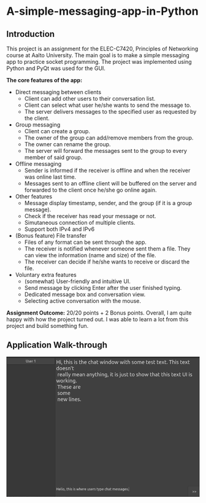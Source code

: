 # A-simple-messaging-app-in-Python

## Introduction
This project is an assignment for the ELEC-C7420, Principles of Networking course at Aalto University. The main goal is to make a simple messaging app to practice socket programming. The project was implemented using Python and PyQt was used for the GUI.

**The core features of the app:**
- Direct messaging between clients
  - Client can add other users to their conversation list.
  - Client can select what user he/she wants to send the message to.
  - The server delivers messages to the specified user as requested by the client.
- Group messaging
  - Client can create a group.
  - The owner of the group can add/remove members from the group.
  - The owner can rename the group.
  - The server will forward the messages sent to the group to every member of said group.
- Offline messaging
  - Sender is informed if the receiver is offline and when the receiver was online last time.
  - Messages sent to an offline client will be buffered on the server and forwarded to the client once he/she go online again.
- Other features
  - Message display timestamp, sender, and the group (if it is a group message).
  - Check if the receiver has read your message or not.
  - Simutaneous connection of multiple clients.
  - Support both IPv4 and IPv6
- (Bonus feature) File transfer
  - Files of any format can be sent through the app.
  - The receiver is notified whenever someone sent them a file. They can view the information (name and size) of the file.
  - The receiver can decide if he/she wants to receive or discard the file.
- Voluntary extra features 
  - (somewhat) User-friendly and intuitive UI.
  - Send message by clicking Enter after the user finished typing.
  - Dedicated message box and conversation view.
  - Selecting active conversation with the mouse.

**Assignment Outcome:** 20/20 points + 2 Bonus points. Overall, I am quite happy with how the project turned out. I was able to learn a lot from this project and build something fun.
  
## Application Walk-through
![UI Image](./Documentation/Photo%20gallery/UI%20design/rough%20UI%20design.png)
